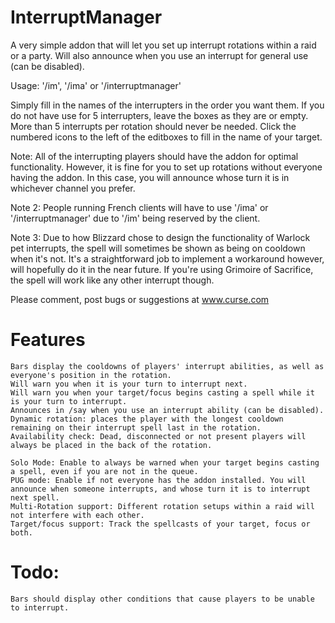 # InterruptManager

A very simple addon that will let you set up interrupt rotations within a raid or a party. Will also announce when you use an interrupt for general use (can be disabled).

Usage: '/im', '/ima' or '/interruptmanager'

Simply fill in the names of the interrupters in the order you want them. If you do not have use for 5 interrupters, leave the boxes as they are or empty. More than 5 interrupts per rotation should never be needed. Click the numbered icons to the left of the editboxes to fill in the name of your target.

Note: All of the interrupting players should have the addon for optimal functionality. However, it is fine for you to set up rotations without everyone having the addon. In this case, you will announce whose turn it is in whichever channel you prefer.

Note 2: People running French clients will have to use '/ima' or '/interruptmanager' due to '/im' being reserved by the client.

Note 3: Due to how Blizzard chose to design the functionality of Warlock pet interrupts, the spell will sometimes be shown as being on cooldown when it's not. It's a straightforward job to implement a workaround however, will hopefully do it in the near future. If you're using Grimoire of Sacrifice, the spell will work like any other interrupt though.

Please comment, post bugs or suggestions at www.curse.com
# Features

    Bars display the cooldowns of players' interrupt abilities, as well as everyone's position in the rotation.
    Will warn you when it is your turn to interrupt next.
    Will warn you when your target/focus begins casting a spell while it is your turn to interrupt.
    Announces in /say when you use an interrupt ability (can be disabled).
    Dynamic rotation: places the player with the longest cooldown remaining on their interrupt spell last in the rotation.
    Availability check: Dead, disconnected or not present players will always be placed in the back of the rotation.

    Solo Mode: Enable to always be warned when your target begins casting a spell, even if you are not in the queue.
    PUG mode: Enable if not everyone has the addon installed. You will announce when someone interrupts, and whose turn it is to interrupt next spell.
    Multi-Rotation support: Different rotation setups within a raid will not interfere with each other.
    Target/focus support: Track the spellcasts of your target, focus or both.

# Todo:

    Bars should display other conditions that cause players to be unable to interrupt.

